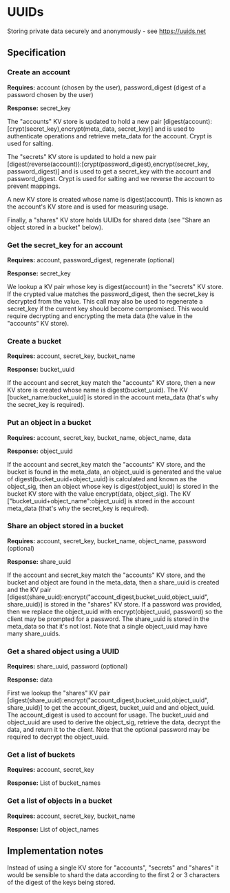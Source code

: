 UUIDs
=====

Storing private data securely and anonymously - see https://uuids.net


## Specification


### Create an account

**Requires:**
account (chosen by the user),
password_digest (digest of a password chosen by the user)

**Response:**
secret_key

The "accounts" KV store is updated to hold a new pair [digest(account):[crypt(secret_key),encrypt(meta_data, secret_key)]
and is used to authenticate operations and retrieve meta_data for the account. Crypt is used for salting.

The "secrets" KV store is updated to hold a new pair [digest(reverse(account)):[crypt(password_digest),encrypt(secret_key, password_digest)]
and is used to get a secret_key with the account and password_digest. Crypt is used for salting and we reverse the account to prevent mappings.

A new KV store is created whose name is digest(account). This is known as the account's KV store and is used for measuring usage.

Finally, a "shares" KV store holds UUIDs for shared data (see "Share an object stored in a bucket" below).


### Get the secret_key for an account

**Requires:**
account, password_digest, regenerate (optional)

**Response:**
secret_key

We lookup a KV pair whose key is digest(account) in the "secrets" KV store. If the crypted value matches the password_digest,
then the secret_key is decrypted from the value. This call may also be used to regenerate a secret_key if the current key
should become compromised. This would require decrypting and encrypting the meta data (the value in the "accounts" KV store).


### Create a bucket

**Requires:**
account, secret_key, bucket_name

**Response:**
bucket_uuid

If the account and secret_key match the "accounts" KV store, then a new KV store is created whose name is digest(bucket_uuid).
The KV [bucket_name:bucket_uuid] is stored in the account meta_data (that's why the secret_key is required).


### Put an object in a bucket

**Requires:**
account, secret_key, bucket_name, object_name, data

**Response:**
object_uuid

If the account and secret_key match the "accounts" KV store, and the bucket is found in the meta_data,
an object_uuid is generated and the value of digest(bucket_uuid+object_uuid) is calculated and known as the object_sig,
then an object whose key is digest(object_uuid) is stored in the bucket KV store with the value encrypt(data, object_sig).
The KV ["bucket_uuid+object_name":object_uuid] is stored in the account meta_data (that's why the secret_key is required).


### Share an object stored in a bucket

**Requires:**
account, secret_key, bucket_name, object_name, password (optional)

**Response:**
share_uuid

If the account and secret_key match the "accounts" KV store, and the bucket and object are found in the meta_data,
then a share_uuid is created and the KV pair [digest(share_uuid):encrypt("account_digest,bucket_uuid,object_uuid", share_uuid)]
is stored in the "shares" KV store. If a password was provided, then we replace the object_uuid with encrypt(object_uuid, password)
so the client may be prompted for a password. The share_uuid is stored in the meta_data so that it's not lost. Note that a single
object_uuid may have many share_uuids.


### Get a shared object using a UUID

**Requires:**
share_uuid, password (optional)

**Response:**
data

First we lookup the "shares" KV pair [digest(share_uuid):encrypt("account_digest,bucket_uuid,object_uuid", share_uuid)] to get
the account_digest, bucket_uuid and and object_uuid. The account_digest is used to account for usage. The bucket_uuid and object_uuid
are used to derive the object_sig, retrieve the data, decrypt the data, and return it to the client. Note that the optional password
may be required to decrypt the object_uuid.


### Get a list of buckets

**Requires:**
account, secret_key

**Response:**
List of bucket_names


### Get a list of objects in a bucket

**Requires:**
account, secret_key, bucket_name

**Response:**
List of object_names


## Implementation notes

Instead of using a single KV store for "accounts", "secrets" and "shares" it would be sensible to shard the data according to
the first 2 or 3 characters of the digest of the keys being stored.


